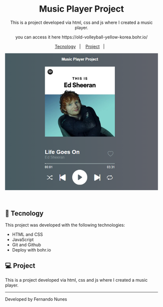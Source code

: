 <h1 align="center"> Music Player Project </h1>

<p align="center">
This is a project developed via html, css and js where I created a music player.
</p>

<p align="center">
you can access it here https://old-volleyball-yellow-korea.bohr.io/
</p>

<p align="center">
  <a href="#-tecnology">Tecnology</a>&nbsp;&nbsp;&nbsp;|&nbsp;&nbsp;&nbsp;
  <a href="#-project">Project</a>&nbsp;&nbsp;&nbsp;|&nbsp;&nbsp;&nbsp;
</p>

<p align="center">
  <img alt="music player" src="/images/musicplayer.png">
</p>

<br>

## 🚀 Tecnology

This project was developed with the following technologies:

- HTML and CSS
- JavaScript
- Git and Github
- Deploy with bohr.io

## 💻 Project

This is a project developed via html, css and js where I created a music player.

---

Developed by Fernando Nunes
